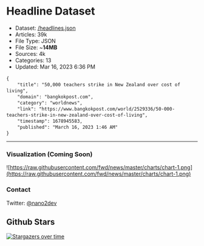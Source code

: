 # Headline Dataset

- Dataset: [/headlines.json](https://raw.githubusercontent.com/fwd/news/master/headlines.json) 
- Articles: 39k
- File Type: JSON
- File Size: ~**14MB**
- Sources: 4k
- Categories: 13
- Updated: Mar 16, 2023 6:36 PM

```
{
    "title": "50,000 teachers strike in New Zealand over cost of living",
    "domain": "bangkokpost.com",
    "category": "worldnews",
    "link": "https://www.bangkokpost.com/world/2529336/50-000-teachers-strike-in-new-zealand-over-cost-of-living",
    "timestamp": 1678945583,
    "published": "March 16, 2023 1:46 AM"
}
```

---

### Visualization (Coming Soon)

![https://raw.githubusercontent.com/fwd/news/master/charts/chart-1.png](https://raw.githubusercontent.com/fwd/news/master/charts/chart-1.png)

### Contact 

Twitter: [@nano2dev](https://twitter.com/nano2dev)

## Github Stars

[![Stargazers over time](https://starchart.cc/fwd/news.svg)](https://starchart.cc/fwd/news)
